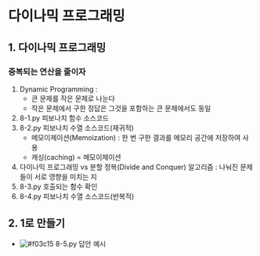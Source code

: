 # 다이나믹 프로그래밍

## 1. 다이나믹 프로그래밍
### 중복되는 연산을 줄이자
   1. Dynamic Programming : 
      - 큰 문제를 작은 문제로 나눈다
      - 작은 문제에서 구한 정답은 그것을 포함하는 큰 문제에서도 동일
   2. 8-1.py 피보나치 함수 소스코드
   3. 8-2.py 피보나치 수열 소스코드(재귀적)
      - 메모이제이션(Memoization) : 한 번 구한 결과를 메모리 공간에 저장하여 사용
      - 캐싱(caching) = 메모이제이션
   4. 다이나믹 프로그래밍 vs 분할 정복(Divide and Conquer) 알고리즘 : 나눠진 문제들이 서로 영향을 미치는 지
   5. 8-3.py 호출되는 함수 확인
   6. 8-4.py 피보나치 수열 소스코드(반복적)

## 2. 1로 만들기
   - ![#f03c15](https://via.placeholder.com/15/f03c15/000000?text=+) 8-5.py 답안 예시

